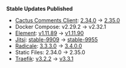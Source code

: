 **Stable Updates Published**

* [Cactus Comments Client](https://gitlab.com/cactus-comments/cactus-client): [2.34.0](https://gitlab.com/cactus-comments/cactus-client/-/tags/2.34.0) -> [2.35.0](https://gitlab.com/cactus-comments/cactus-client/-/tags/2.35.0)
* Docker Compose: v2.29.2 -> v2.32.1
* [Element](https://github.com/element-hq/element-web): [v1.11.89](https://github.com/element-hq/element-web/releases/tag/v1.11.89) -> [v1.11.90](https://github.com/element-hq/element-web/releases/tag/v1.11.90)
* [Jitsi](https://github.com/jitsi/docker-jitsi-meet): [stable-9909](https://github.com/jitsi/docker-jitsi-meet/releases/tag/stable-9909) -> [stable-9955](https://github.com/jitsi/docker-jitsi-meet/releases/tag/stable-9955)
* [Radicale](https://github.com/tomsquest/docker-radicale): [3.3.3.0](https://github.com/tomsquest/docker-radicale/releases/tag/3.3.3.0) -> [3.4.0.0](https://github.com/tomsquest/docker-radicale/releases/tag/3.4.0.0)
* Static Files: 2.34.0 -> 2.35.0
* [Traefik](https://github.com/traefik/traefik): [v3.2.2](https://github.com/traefik/traefik/releases/tag/v3.2.2) -> [v3.3.1](https://github.com/traefik/traefik/releases/tag/v3.3.1)
